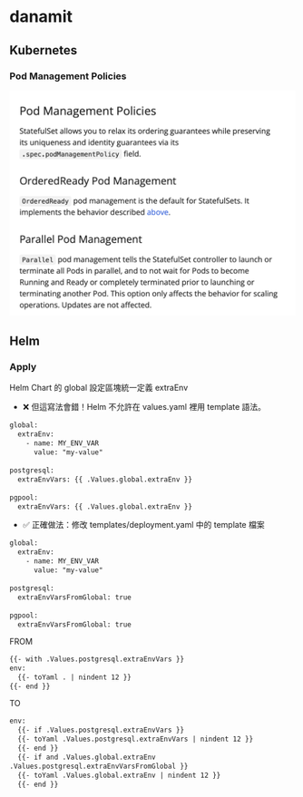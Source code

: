 # danamit


## Kubernetes

### Pod Management Policies 
![Pod Management Policies ](./images/PodManagementPolicies.png)

## Helm

### Apply
Helm Chart 的 global 設定區塊統一定義 extraEnv

- ❌ 但這寫法會錯！Helm 不允許在 values.yaml 裡用 template 語法。

```
global:
  extraEnv:
    - name: MY_ENV_VAR
      value: "my-value"

postgresql:
  extraEnvVars: {{ .Values.global.extraEnv }}

pgpool:
  extraEnvVars: {{ .Values.global.extraEnv }}
```

- ✅ 正確做法：修改 templates/deployment.yaml 中的 template 檔案
```
global:
  extraEnv:
    - name: MY_ENV_VAR
      value: "my-value"

postgresql:
  extraEnvVarsFromGlobal: true

pgpool:
  extraEnvVarsFromGlobal: true
```

FROM
```
{{- with .Values.postgresql.extraEnvVars }}
env:
  {{- toYaml . | nindent 12 }}
{{- end }}
```
TO
```
env:
  {{- if .Values.postgresql.extraEnvVars }}
  {{- toYaml .Values.postgresql.extraEnvVars | nindent 12 }}
  {{- end }}
  {{- if and .Values.global.extraEnv .Values.postgresql.extraEnvVarsFromGlobal }}
  {{- toYaml .Values.global.extraEnv | nindent 12 }}
  {{- end }}
```